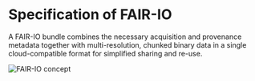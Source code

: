 # Specification of FAIR-IO
A FAIR-IO bundle combines the necessary acquisition and provenance metadata together with multi-resolution, chunked binary data in a single cloud-compatible format for simplified sharing and re-use.

![FAIR-IO concept](FAIR-IO_10.5281-zenodo.10512531.png)
